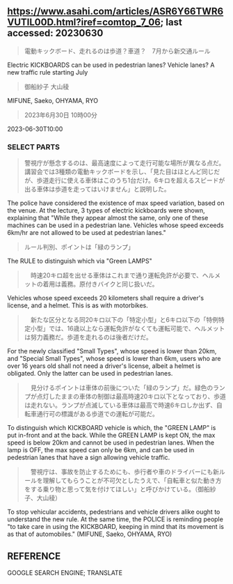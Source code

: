 ## https://www.asahi.com/articles/ASR6Y66TWR6VUTIL00D.html?iref=comtop_7_06; last accessed: 20230630

> 電動キックボード、走れるのは歩道？車道？　7月から新交通ルール

Electric KICKBOARDS can be used in pedestrian lanes? Vehicle lanes? A new traffic rule starting July

> 御船紗子 大山稜

MIFUNE, Saeko, OHYAMA, RYO


> 2023年6月30日 10時00分

2023-06-30T10:00

### SELECT PARTS

> 警視庁が懸念するのは、最高速度によって走行可能な場所が異なる点だ。講習会では3種類の電動キックボードを示し、「見た目はほとんど同じだが、歩道走行に使える車体はこのうち1台だけ。6キロを超えるスピードが出る車体は歩道を走ってはいけません」と説明した。

The police have considered the existence of max speed variation, based on the venue. At the lecture, 3 types of electric kickboards were shown, explaining that "While they appear almost the same, only one of these machines can be used in a pedestrian lane. Vehicles whose speed exceeds 6km/hr are not allowed to be used at pedestrian lanes."

> ルール判別、ポイントは「緑のランプ」

The RULE to distinguish which via "Green LAMPS"

>　時速20キロ超を出せる車体はこれまで通り運転免許が必要で、ヘルメットの着用は義務。原付きバイクと同じ扱いだ。

Vehicles whose speed exceeds 20 kilometers shall require a driver's license, and a helmet. This is as with motorbikes.

>　新たな区分となる同20キロ以下の「特定小型」と6キロ以下の「特例特定小型」では、16歳以上なら運転免許がなくても運転可能で、ヘルメットは努力義務だ。歩道を走れるのは後者だけだ。

For the newly classified "Small Types", whose speed is lower than 20km, and "Special Small Types", whose speed is lower than 6km, users who are over 16 years old shall not need a driver's license, albeit a helmet is obligated. Only the latter can be used in pedestrian lanes.

>　見分けるポイントは車体の前後についた「緑のランプ」だ。緑色のランプが点灯したままの車体の制御は最高時速20キロ以下となっており、歩道は走れない。ランプが点滅している車体は最高で時速6キロしか出ず、自転車通行可の標識がある歩道での運転が可能だ。

To distinguish which KICKBOARD vehicle is which, the "GREEN LAMP" is put in-front and at the back. While the GREEN LAMP is kept ON, the max speed is below 20km and cannot be used in pedestrian lanes. When the lamp is OFF, the max speed can only be 6km, and can be used in pedestrian lanes that have a sign allowing vehicle traffic.

>　警視庁は、事故を防止するためにも、歩行者や車のドライバーにも新ルールを理解してもらうことが不可欠としたうえで、「自転車と似た動き方をする乗り物と思って気を付けてほしい」と呼びかけている。（御船紗子、大山稜）

To stop vehicular accidents, pedestrians and vehicle drivers alike ought to understand the new rule. At the same time, the POLICE is reminding people "to take care in using the KICKBOARD, keeping in mind that its movement is as that of automobiles." (MIFUNE, Saeko, OHYAMA, RYO)

## REFERENCE

GOOGLE SEARCH ENGINE; TRANSLATE
